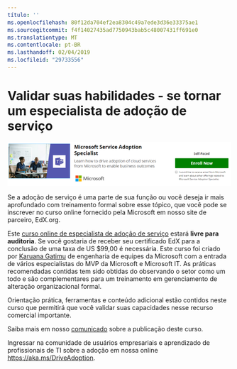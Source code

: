 ```yaml
---
título: ''
ms.openlocfilehash: 80f12da704ef2ea8304c49a7ede3d36e33375ae1
ms.sourcegitcommit: f4f14027435ad7750943bab5c48007431ff691e0
ms.translationtype: MT
ms.contentlocale: pt-BR
ms.lasthandoff: 02/04/2019
ms.locfileid: "29733556"
---
```

# <a name="validate-your-skills---become-a-service-adoption-specialist"></a>Validar suas habilidades - se tornar um especialista de adoção de serviço

![Curso de especialista de adoção de serviço](media/champs_sascourse.png)

Se a adoção de serviço é uma parte de sua função ou você deseja ir mais aprofundado com treinamento formal sobre esse tópico, que você pode se inscrever no curso online fornecido pela Microsoft em nosso site de parceiro, EdX.org. 

Este [curso online de especialista de adoção de serviço](https://aka.ms/AdoptionCert) estará **livre para auditoria**.  Se você gostaria de receber seu certificado EdX para a conclusão de uma taxa de US $99,00 é necessária.  Este curso foi criado por [Karuana Gatimu](https://linkedin.com/in/karuanagatimu) de engenharia de equipes da Microsoft com a entrada de vários especialistas do MVP da Microsoft e Microsoft IT.  As práticas recomendadas contidas tem sido obtidas do observando o setor como um todo e são complementares para um treinamento em gerenciamento de alteração organizacional formal.  

Orientação prática, ferramentas e conteúdo adicional estão contidos neste curso que permitirá que você validar suas capacidades nesse recurso comercial importante.  

Saiba mais em nosso [comunicado](https://aka.ms/AdoptionCertAnnouncement) sobre a publicação deste curso. 

Ingressar na comunidade de usuários empresariais e aprendizado de profissionais de TI sobre a adoção em nossa online https://aka.ms/DriveAdoption. 